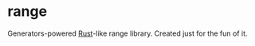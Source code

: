 # range

Generators-powered [Rust](https://www.rust-lang.org/en-US/)-like range library.
Created just for the fun of it.

